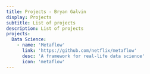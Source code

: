 ```yaml
---
title: Projects - Bryan Galvin
display: Projects
subtitle: List of projects
description: List of projects
projects:
  Data Science:
    - name: 'Metaflow'
      link: 'https://github.com/netflix/metaflow'
      desc: 'A framework for real-life data science'
      icon: 'metaflow'
---
```


<ListProjects :projects="frontmatter.projects"/>
